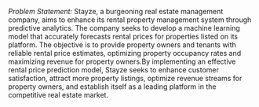 *Problem Statement:*
Stayze, a burgeoning real estate management company, aims to enhance its rental property management system through predictive analytics. The company seeks to develop a machine learning model that accurately forecasts rental prices for properties listed on its platform. The objective is to provide property owners and tenants with reliable rental price estimates, optimizing property occupancy rates and maximizing revenue for property owners.By implementing an effective rental price prediction model, Stayze seeks to enhance customer satisfaction, attract more property listings, optimize revenue streams for property owners, and establish itself as a leading platform in the competitive real estate market.
